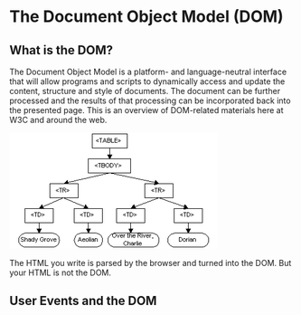 # The Document Object Model (DOM)

## What is the DOM?

The Document Object Model is a platform- and language-neutral interface that will allow programs and scripts to dynamically access and update the content, structure and style of documents. The document can be further processed and the results of that processing can be incorporated back into the presented page. This is an overview of DOM-related materials here at W3C and around the web.

![Example DOM Instance](./img/dom.gif)

The HTML you write is parsed by the browser and turned into the DOM. But your HTML is not the DOM.

## User Events and the DOM

